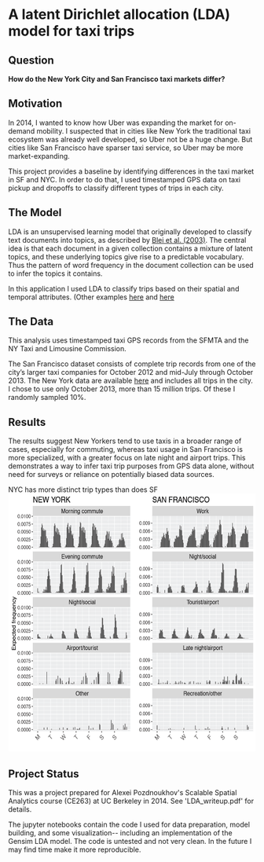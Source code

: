 
# A latent Dirichlet allocation (LDA) model for taxi trips

## Question
**How do the New York City and San Francisco taxi markets differ?**

## Motivation
In 2014, I wanted to know how Uber was expanding the market for on-demand mobility. I suspected that in cities like New York the traditional taxi ecosystem was already well developed, so Uber not be a huge change. But cities like San Francisco have sparser taxi service, so Uber may be more market-expanding. 

This project provides a baseline by identifying differences in the taxi market in SF and NYC. In order to do that, I used timestamped GPS data on taxi pickup and dropoffs to classify different types of trips in each city. 

## The Model

LDA is an unsupervised learning model that originally developed to classify text documents into topics, as described by [Blei et al. (2003)](http://www.jmlr.org/papers/v3/blei03a.html "Blei et al. (2003)"). The central idea is that each document in a given collection contains a mixture of latent topics, and these underlying topics give rise to a predictable vocabulary. Thus the pattern of word frequency in the document collection can be used to infer the topics it contains.

In this application I used LDA to classify trips based on their spatial and temporal attributes. (Other examples [here](https://hal.archives-ouvertes.fr/hal-01052951/ "Come et al.") and [here](http://dl.acm.org/citation.cfm?id=2424395 "Kling.")

## The Data
This analysis uses timestamped taxi GPS records from the SFMTA and the NY Taxi and Limousine Commission. 

The San Francisco dataset consists of complete trip records from one of the city’s larger taxi companies for October 2012 and mid-July through October 2013. The New York data are available [here](http://chriswhong.com/open-data/foil_nyc_taxi/ "taxi data") and includes all trips in the city. I chose to use only October 2013, more than 15 million trips. Of these I randomly sampled 10%. 

## Results
The results suggest New Yorkers tend to use taxis in a broader range of cases, especially for commuting, whereas taxi usage in San Francisco is more specialized, with a greater focus on late night and airport trips. This demonstrates a way to infer taxi trip purposes from GPS data alone, without need for surveys or reliance on potentially biased data sources.

NYC has more distinct trip types than does SF
<img src="images/facet-plots-both.png?raw=true" alt="facet-plot" width="592" height="525">

## Project Status
This was a project prepared for Alexei Pozdnoukhov's Scalable Spatial Analytics course (CE263) at UC Berkeley in 2014. See 'LDA_writeup.pdf' for details. 

The jupyter notebooks contain the code I used for data preparation, model building, and some visualization-- including an implementation of the Gensim LDA model. 
The code is untested and not very clean. In the future I may find time make it more reproducible. 

